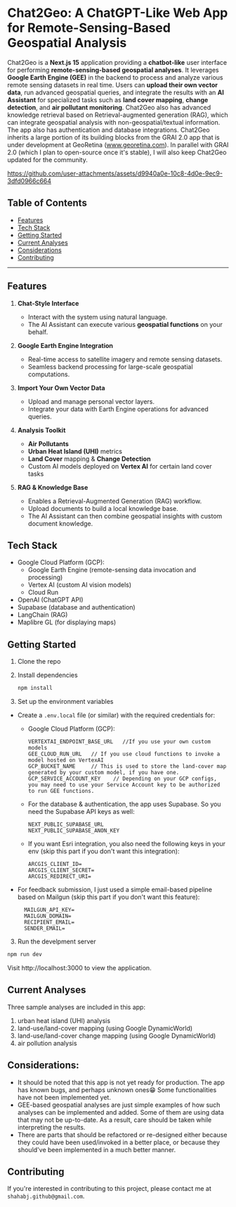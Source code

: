 # Chat2Geo: A ChatGPT-Like Web App for Remote-Sensing-Based Geospatial Analysis

Chat2Geo is a **Next.js 15** application providing a **chatbot-like** user interface for performing **remote-sensing-based geospatial analyses**. It leverages **Google Earth Engine (GEE)** in the backend to process and analyze various remote sensing datasets in real time. Users can **upload their own vector data**, run advanced geospatial queries, and integrate the results with an **AI Assistant** for specialized tasks such as **land cover mapping**, **change detection**, and **air pollutant monitoring**. Chat2Geo also has advanced knowledge retrieval based on Retrieval-augmented generation (RAG), which can integrate geospatial analysis with non-geospatial/textual information. The app also has authentication and database integrations. Chat2Geo inherits a large portion of its building blocks from the GRAI 2.0 app that is under development at GeoRetina (www.georetina.com). In parallel with GRAI 2.0 (which I plan to open-source once it's stable), I will also keep Chat2Geo updated for the community.


https://github.com/user-attachments/assets/d9940a0e-10c8-4d0e-9ec9-3dfd0966c664


## Table of Contents

- [Features](#features)
- [Tech Stack](#tech-stack)
- [Getting Started](#getting-started)
- [Current Analyses](#current-analyses)
- [Considerations](#considerations)
- [Contributing](#contributing)

---

## Features

1. **Chat-Style Interface**

   - Interact with the system using natural language.
   - The AI Assistant can execute various **geospatial functions** on your behalf.

2. **Google Earth Engine Integration**

   - Real-time access to satellite imagery and remote sensing datasets.
   - Seamless backend processing for large-scale geospatial computations.

3. **Import Your Own Vector Data**

   - Upload and manage personal vector layers.
   - Integrate your data with Earth Engine operations for advanced queries.

4. **Analysis Toolkit**

   - **Air Pollutants**
   - **Urban Heat Island (UHI)** metrics
   - **Land Cover** mapping & **Change Detection**
   - Custom AI models deployed on **Vertex AI** for certain land cover tasks

5. **RAG & Knowledge Base**
   - Enables a Retrieval-Augmented Generation (RAG) workflow.
   - Upload documents to build a local knowledge base.
   - The AI Assistant can then combine geospatial insights with custom document knowledge.


## Tech Stack
- Google Cloud Platform (GCP):
   - Google Earth Engine (remote-sensing data invocation and processing)
   - Vertex AI (custom AI vision models)
   - Cloud Run
- OpenAI (ChatGPT API)
- Supabase (database and authentication)
- LangChain (RAG)
- Maplibre GL (for displaying maps)

## Getting Started

1. Clone the repo

2. Install dependencies

   ```bash
   npm install
   ```

3. Set up the environment variables

- Create a `.env.local` file (or similar) with the required credentials for:

  - Google Cloud Platform (GCP):
    ```
    VERTEXTAI_ENDPOINT_BASE_URL   //If you use your own custom models
    GEE_CLOUD_RUN_URL   // If you use cloud functions to invoke a model hosted on VertexAI
    GCP_BUCKET_NAME     // This is used to store the land-cover map generated by your custom model, if you have one.
    GCP_SERVICE_ACCOUNT_KEY    // Depending on your GCP configs, you may need to use your Service Account key to be authorized to run GEE functions.
    ```
  - For the database & authentication, the app uses Supabase. So you need the Supabase API keys as well:

        NEXT_PUBLIC_SUPABASE_URL
        NEXT_PUBLIC_SUPABASE_ANON_KEY

  - If you want Esri integration, you also need the following keys in your env (skip this part if you don't want this integration):

        ARCGIS_CLIENT_ID=
        ARCGIS_CLIENT_SECRET=
        ARCGIS_REDIRECT_URI=

- For feedback submission, I just used a simple email-based pipeline based on Mailgun (skip this part if you don't want this feature):

        MAILGUN_API_KEY=
        MAILGUN_DOMAIN=
        RECIPIENT_EMAIL=
        SENDER_EMAIL=

3. Run the develpment server

```bash
npm run dev
```

Visit http://localhost:3000 to view the application.



## Current Analyses

Three sample analyses are included in this app: 
   1. urban heat island (UHI) analysis
   2. land-use/land-cover mapping (using Google DynamicWorld)
   3. land-use/land-cover change mapping (using Google DynamicWorld)
   4. air pollution analysis


## Considerations:

- It should be noted that this app is not yet ready for production. The app has known bugs, and perhaps unknown ones😁 Some functionalities have not been implemented yet.
- GEE-based geospatial analyses are just simple examples of how such analyses can be implemented and added. Some of them are using data that may not be up-to-date. As a result, care should be taken while interpreting the results.
- There are parts that should be refactored or re-designed either because they could have been used/invoked in a better place, or because they should've been implemented in a much better manner.


## Contributing

If you're interested in contributing to this project, please contact me at `shahabj.github@gmail.com`.
